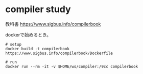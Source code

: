 # compiler study

教科書
https://www.sigbus.info/compilerbook

dockerで始めるとき。
```
# setup
docker build -t compilerbook https://www.sigbus.info/compilerbook/Dockerfile

# run
docker run --rm -it -v $HOME/ws/compiler:/9cc compilerbook

```
